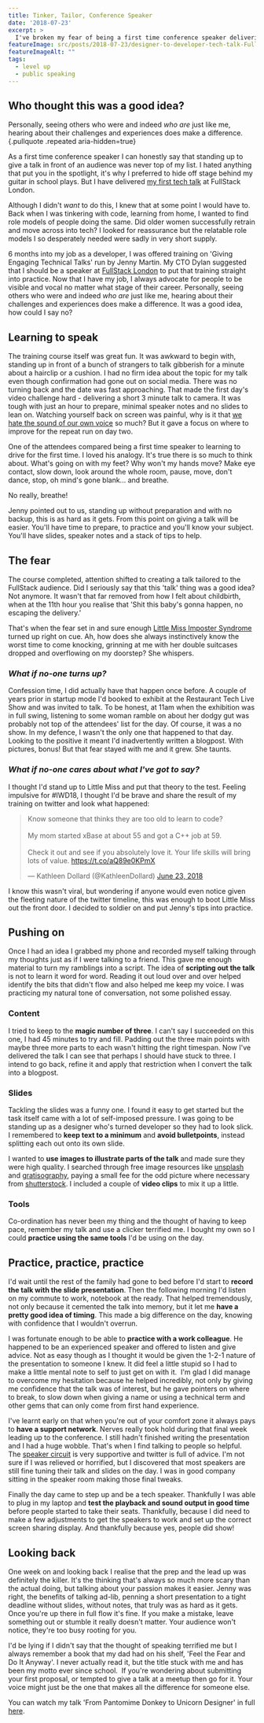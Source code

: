 ```yaml
---
title: Tinker, Tailor, Conference Speaker
date: '2018-07-23'
excerpt: >
  I've broken my fear of being a first time conference speaker delivering a tech talk at FullStack London. Although I didn’t want to do this, I knew that at some point I would have to. Back when I was tinkering with code, learning from home, I wanted to find role models of people doing the same. Did older women successfully retrain and move across into tech?
featureImage: src/posts/2018-07-23/designer-to-developer-tech-talk-FullStack18-London.jpg
featureImageAlt: ""
tags:
  - level up
  - public speaking
---
```


## Who thought this was a good idea?

Personally, seeing others who were and indeed _who are_ just like me, hearing about their challenges and experiences does make a difference.{.pullquote .repeated aria-hidden=true}

As a first time conference speaker I can honestly say that standing up to give a talk in front of an audience was never top of my list. I hated anything that put you in the spotlight, it's why I preferred to hide off stage behind my guitar in school plays. But I have delivered [my first tech talk][1] at FullStack London.

Although I didn't _want_ to do this, I knew that at some point I would have to. Back when I was tinkering with code, learning from home, I wanted to find role models of people doing the same. Did older women successfully retrain and move across into tech? I looked for reassurance but the relatable role models I so desperately needed were sadly in very short supply.

6 months into my job as a developer, I was offered training on 'Giving Engaging Technical Talks' run by Jenny Martin. My CTO Dylan suggested that I should be a speaker at [FullStack London][3] to put that training straight into practice. Now that I have my job, I always advocate for people to be visible and vocal no matter what stage of their career. Personally, seeing others who were and indeed _who are_ just like me, hearing about their challenges and experiences does make a difference. It was a good idea, how could I say no?

## Learning to speak

The training course itself was great fun. It was awkward to begin with, standing up in front of a bunch of strangers to talk gibberish for a minute about a hairclip or a cushion. I had no firm idea about the topic for my talk even though confirmation had gone out on social media. There was no turning back and the date was fast approaching. That made the first day's video challenge hard - delivering a short 3 minute talk to camera. It was tough with just an hour to prepare, minimal speaker notes and no slides to lean on. Watching yourself back on screen was painful, why is it that [we hate the sound of our own voice][4] so much? But it gave a focus on where to improve for the repeat run on day two.

One of the attendees compared being a first time speaker to learning to drive for the first time. I loved his analogy. It's true there is so much to think about. What's going on with my feet? Why won't my hands move? Make eye contact, slow down, look around the whole room, pause, move, don't dance, stop, oh mind's gone blank... and breathe.

No really, breathe!

Jenny pointed out to us, standing up without preparation and with no backup, this is as hard as it gets. From this point on giving a talk will be easier. You'll have time to prepare, to practice and you'll know your subject. You'll have slides, speaker notes and a stack of tips to help.

## The fear

The course completed, attention shifted to creating a talk tailored to the FullStack audience. Did I seriously say that this 'talk' thing was a good idea? Not anymore. It wasn't that far removed from how I felt about childbirth, when at the 11th hour you realise that 'Shit this baby's gonna happen, no escaping the delivery.'

That's when the fear set in and sure enough [Little Miss Imposter Syndrome][5] turned up right on cue. Ah, how does she always instinctively know the worst time to come knocking, grinning at me with her double suitcases dropped and overflowing on my doorstep? She whispers.

### _What if no-one turns up?_

Confession time, I did actually have that happen once before. A couple of years prior in startup mode I'd booked to exhibit at the Restaurant Tech Live Show and was invited to talk. To be honest, at 11am when the exhibition was in full swing, listening to some woman ramble on about her dodgy gut was probably not top of the attendees' list for the day. Of course, it was a no show. In my defence, I wasn't the only one that happened to that day. Looking to the positive it meant I'd inadvertently written a blogpost. With pictures, bonus! But that fear stayed with me and it grew. She taunts.

### _What if no-one cares about what I've got to say?_

I thought I'd stand up to Little Miss and put that theory to the test. Feeling impulsive for #IWD18, I thought I'd be brave and share the result of my training on twitter and look what happened:
<div class="break-right">
  <blockquote class="twitter-tweet"><p lang="en" dir="ltr">Know someone that thinks they are too old to learn to code?<br><br>My mom started xBase at about 55 and got a C++ job at 59.<br><br>Check it out and see if you absolutely love it. Your life skills will bring lots of value. <a href="https://t.co/aQ89e0KPmX">https://t.co/aQ89e0KPmX</a></p>&mdash; Kathleen Dollard (@KathleenDollard) <a href="https://twitter.com/KathleenDollard/status/1010514893823356928?ref_src=twsrc%5Etfw">June 23, 2018</a></blockquote><script async src="https://platform.twitter.com/widgets.js" charset="utf-8"></script>
</div>

I know this wasn't viral, but wondering if anyone would even notice given the fleeting nature of the twitter timeline, this was enough to boot Little Miss out the front door. I decided to soldier on and put Jenny's tips into practice.

## Pushing on

Once I had an idea I grabbed my phone and recorded myself talking through my thoughts just as if I were talking to a friend. This gave me enough material to turn my ramblings into a script. The idea of **scripting out the talk** is not to learn it word for word. Reading it out loud over and over helped identify the bits that didn't flow and also helped me keep my voice. I was practicing my natural tone of conversation, not some polished essay.

### Content

I tried to keep to the **magic number of three**. I can't say I succeeded on this one, I had 45 minutes to try and fill. Padding out the three main points with maybe three more parts to each wasn't hitting the right timespan. Now I've delivered the talk I can see that perhaps I should have stuck to three. I intend to go back, refine it and apply that restriction when I convert the talk into a blogpost.

### Slides

Tackling the slides was a funny one. I found it easy to get started but the task itself came with a lot of self-imposed pressure. I was going to be standing up as a designer who's turned developer so they had to look slick. I remembered to **keep text to a minimum** and **avoid bulletpoints**, instead splitting each out onto its own slide.

I wanted to **use** **images to illustrate parts of the talk** and made sure they were high quality. I searched through free image resources like [unsplash][6] and [gratisography][7], paying a small fee for the odd picture where necessary from [shutterstock][8]. I included a couple of **video clips** to mix it up a little.

### Tools

Co-ordination has never been my thing and the thought of having to keep pace, remember my talk and use a clicker terrified me. I bought my own so I could **practice using the same tools** I'd be using on the day.

## Practice, practice, practice

I'd wait until the rest of the family had gone to bed before I'd start to **record the talk with the slide presentation**. Then the following morning I'd listen on my commute to work, notebook at the ready. That helped tremendously, not only because it cemented the talk into memory, but it let me **have a pretty good idea of timing**. This made a big difference on the day, knowing with confidence that I wouldn't overrun.

I was fortunate enough to be able to **practice with a work colleague**. He happened to be an experienced speaker and offered to listen and give advice. Not as easy though as I thought it would be given the 1-2-1 nature of the presentation to someone I knew. It did feel a little stupid so I had to make a little mental note to self to just get on with it.  I'm glad I did manage to overcome my hesitation because he helped incredibly, not only by giving me confidence that the talk was of interest, but he gave pointers on where to break, to slow down when giving a name or using a technical term and other gems that can only come from first hand experience.

I've learnt early on that when you're out of your comfort zone it always pays to **have a support network**. Nerves really took hold during that final week leading up to the conference. I still hadn't finished writing the presentation and I had a huge wobble. That's when I find talking to people so helpful. The [speaker circuit][9] is very supportive and twitter is full of advice. I'm not sure if I was relieved or horrified, but I discovered that most speakers are still fine tuning their talk and slides on the day. I was in good company sitting in the speaker room making those final tweaks.

Finally the day came to step up and be a tech speaker. Thankfully I was able to plug in my laptop and **test the playback and sound output in good time** before people started to take their seats. Thankfully, because I did need to make a few adjustments to get the speakers to work and set up the correct screen sharing display. And thankfully because yes, people did show!

## Looking back

One week on and looking back I realise that the prep and the lead up was definitely the killer. It's the thinking that's always so much more scary than the actual doing, but talking about your passion makes it easier. Jenny was right, the benefits of talking ad-lib, penning a short presentation to a tight deadline without slides, without notes, that truly was as hard as it gets. Once you're up there in full flow it's fine. If you make a mistake, leave something out or stumble it really doesn't matter. Your audience won't notice, they're too busy rooting for you.

I'd be lying if I didn't say that the thought of speaking terrified me but I always remember a book that my dad had on his shelf, 'Feel the Fear and Do It Anyway'. I never actually read it, but the title stuck with me and has been my motto ever since school.  If you're wondering about submitting your first proposal, or tempted to give a talk at a meetup then go for it. Your voice might just be the one that makes all the difference for someone else.

You can watch my talk 'From Pantomime Donkey to Unicorn Designer' in full [here][1].

 [1]: https://skillsmatter.com/skillscasts/12009-from-pantomime-donkey-to-unicorn-designer
 [3]: https://skillsmatter.com/conferences/9815-fullstack-2018-the-conference-on-javascript-node-and-internet-of-things#skillscasts
 [4]: https://www.theguardian.com/science/2018/jul/12/the-real-reason-the-sound-of-your-own-voice-makes-you-cringe
 [5]: /blog/me-myself-and-imposter-syndrome/
 [6]: https://unsplash.com/
 [7]: https://gratisography.com/
 [8]: https://www.shutterstock.com/
 [9]: https://medium.com/@sophie.koonin/things-i-wish-id-known-tips-for-first-time-conference-speakers-ffa4ca438ea
